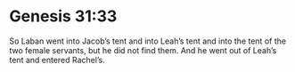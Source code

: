 # Genesis 31:33

So Laban went into Jacob’s tent and into Leah’s tent and into the tent of the two female servants, but he did not find them. And he went out of Leah’s tent and entered Rachel’s.
